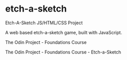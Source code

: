 # etch-a-sketch
Etch-A-Sketch JS/HTML/CSS Project

A web based etch-a-sketch game, built with JavaScript.

The Odin Project - Foundations Course

The Odin Project - Foundations Course - Etch-a-Sketch
